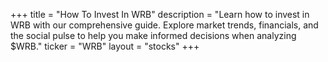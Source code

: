 +++
title = "How To Invest In WRB"
description = "Learn how to invest in WRB with our comprehensive guide. Explore market trends, financials, and the social pulse to help you make informed decisions when analyzing $WRB."
ticker = "WRB"
layout = "stocks"
+++

